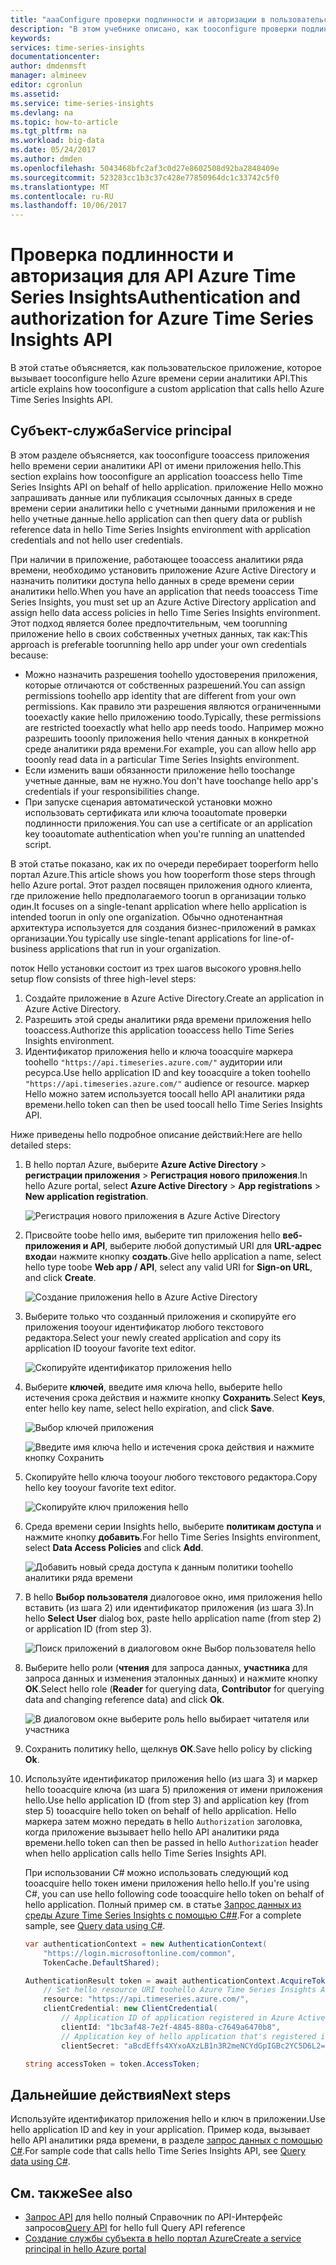 ```yaml
---
title: "aaaConfigure проверки подлинности и авторизации в пользовательское приложение, которое вызывает hello API аналитики ряда времени Azure | Документы Microsoft"
description: "В этом учебнике описано, как tooconfigure проверки подлинности и авторизации в пользовательское приложение, которое вызывает hello API аналитики ряда времени Azure"
keywords: 
services: time-series-insights
documentationcenter: 
author: dmdenmsft
manager: almineev
editor: cgronlun
ms.assetid: 
ms.service: time-series-insights
ms.devlang: na
ms.topic: how-to-article
ms.tgt_pltfrm: na
ms.workload: big-data
ms.date: 05/24/2017
ms.author: dmden
ms.openlocfilehash: 5043468bfc2af3c0d27e8602508d92ba2848409e
ms.sourcegitcommit: 523283cc1b3c37c428e77850964dc1c33742c5f0
ms.translationtype: MT
ms.contentlocale: ru-RU
ms.lasthandoff: 10/06/2017
---
```

# <a name="authentication-and-authorization-for-azure-time-series-insights-api"></a><span data-ttu-id="b1670-103">Проверка подлинности и авторизация для API Azure Time Series Insights</span><span class="sxs-lookup"><span data-stu-id="b1670-103">Authentication and authorization for Azure Time Series Insights API</span></span>

<span data-ttu-id="b1670-104">В этой статье объясняется, как пользовательское приложение, которое вызывает tooconfigure hello Azure времени серии аналитики API.</span><span class="sxs-lookup"><span data-stu-id="b1670-104">This article explains how tooconfigure a custom application that calls hello Azure Time Series Insights API.</span></span>

## <a name="service-principal"></a><span data-ttu-id="b1670-105">Субъект-служба</span><span class="sxs-lookup"><span data-stu-id="b1670-105">Service principal</span></span>

<span data-ttu-id="b1670-106">В этом разделе объясняется, как tooconfigure tooaccess приложения hello времени серии аналитики API от имени приложения hello.</span><span class="sxs-lookup"><span data-stu-id="b1670-106">This section explains how tooconfigure an application tooaccess hello Time Series Insights API on behalf of hello application.</span></span> <span data-ttu-id="b1670-107">приложение Hello можно запрашивать данные или публикация ссылочных данных в среде времени серии аналитики hello с учетными данными приложения и не hello учетные данные.</span><span class="sxs-lookup"><span data-stu-id="b1670-107">hello application can then query data or publish reference data in hello Time Series Insights environment with application credentials and not hello user credentials.</span></span>

<span data-ttu-id="b1670-108">При наличии в приложение, работающее tooaccess аналитики ряда времени, необходимо установить приложение Azure Active Directory и назначить политики доступа hello данных в среде времени серии аналитики hello.</span><span class="sxs-lookup"><span data-stu-id="b1670-108">When you have an application that needs tooaccess Time Series Insights, you must set up an Azure Active Directory application and assign hello data access policies in hello Time Series Insights environment.</span></span> <span data-ttu-id="b1670-109">Этот подход является более предпочтительным, чем toorunning приложение hello в своих собственных учетных данных, так как:</span><span class="sxs-lookup"><span data-stu-id="b1670-109">This approach is preferable toorunning hello app under your own credentials because:</span></span>

* <span data-ttu-id="b1670-110">Можно назначить разрешения toohello удостоверения приложения, которые отличаются от собственных разрешений.</span><span class="sxs-lookup"><span data-stu-id="b1670-110">You can assign permissions toohello app identity that are different from your own permissions.</span></span> <span data-ttu-id="b1670-111">Как правило эти разрешения являются ограниченными tooexactly какие hello приложению toodo.</span><span class="sxs-lookup"><span data-stu-id="b1670-111">Typically, these permissions are restricted tooexactly what hello app needs toodo.</span></span> <span data-ttu-id="b1670-112">Например можно разрешить tooonly приложения hello чтения данных в конкретной среде аналитики ряда времени.</span><span class="sxs-lookup"><span data-stu-id="b1670-112">For example, you can allow hello app tooonly read data in a particular Time Series Insights environment.</span></span>
* <span data-ttu-id="b1670-113">Если изменить ваши обязанности приложение hello toochange учетные данные, вам не нужно.</span><span class="sxs-lookup"><span data-stu-id="b1670-113">You don't have toochange hello app's credentials if your responsibilities change.</span></span>
* <span data-ttu-id="b1670-114">При запуске сценария автоматической установки можно использовать сертификата или ключа tooautomate проверки подлинности приложения.</span><span class="sxs-lookup"><span data-stu-id="b1670-114">You can use a certificate or an application key tooautomate authentication when you're running an unattended script.</span></span>

<span data-ttu-id="b1670-115">В этой статье показано, как их по очереди перебирает tooperform hello портал Azure.</span><span class="sxs-lookup"><span data-stu-id="b1670-115">This article shows you how tooperform those steps through hello Azure portal.</span></span> <span data-ttu-id="b1670-116">Этот раздел посвящен приложения одного клиента, где приложение hello предполагаемого toorun в организации только один.</span><span class="sxs-lookup"><span data-stu-id="b1670-116">It focuses on a single-tenant application where hello application is intended toorun in only one organization.</span></span> <span data-ttu-id="b1670-117">Обычно однотенантная архитектура используется для создания бизнес-приложений в рамках организации.</span><span class="sxs-lookup"><span data-stu-id="b1670-117">You typically use single-tenant applications for line-of-business applications that run in your organization.</span></span>

<span data-ttu-id="b1670-118">поток Hello установки состоит из трех шагов высокого уровня.</span><span class="sxs-lookup"><span data-stu-id="b1670-118">hello setup flow consists of three high-level steps:</span></span>

1. <span data-ttu-id="b1670-119">Создайте приложение в Azure Active Directory.</span><span class="sxs-lookup"><span data-stu-id="b1670-119">Create an application in Azure Active Directory.</span></span>
2. <span data-ttu-id="b1670-120">Разрешить этой среды аналитики ряда времени приложения hello tooaccess.</span><span class="sxs-lookup"><span data-stu-id="b1670-120">Authorize this application tooaccess hello Time Series Insights environment.</span></span>
3. <span data-ttu-id="b1670-121">Идентификатор приложения hello и ключа tooacquire маркера toohello `"https://api.timeseries.azure.com/"` аудитории или ресурса.</span><span class="sxs-lookup"><span data-stu-id="b1670-121">Use hello application ID and key tooacquire a token toohello `"https://api.timeseries.azure.com/"` audience or resource.</span></span> <span data-ttu-id="b1670-122">маркер Hello можно затем используется toocall hello API аналитики ряда времени.</span><span class="sxs-lookup"><span data-stu-id="b1670-122">hello token can then be used toocall hello Time Series Insights API.</span></span>

<span data-ttu-id="b1670-123">Ниже приведены hello подробное описание действий:</span><span class="sxs-lookup"><span data-stu-id="b1670-123">Here are hello detailed steps:</span></span>

1. <span data-ttu-id="b1670-124">В hello портал Azure, выберите **Azure Active Directory** > **регистрации приложения** > **Регистрация нового приложения**.</span><span class="sxs-lookup"><span data-stu-id="b1670-124">In hello Azure portal, select **Azure Active Directory** > **App registrations** > **New application registration**.</span></span>

   ![Регистрация нового приложения в Azure Active Directory](media/authentication-and-authorization/active-directory-new-application-registration.png)  

2. <span data-ttu-id="b1670-126">Присвойте toobe hello имя, выберите тип приложения hello **веб-приложения и API**, выберите любой допустимый URI для **URL-адрес входа**и нажмите кнопку **создать**.</span><span class="sxs-lookup"><span data-stu-id="b1670-126">Give hello application a name, select hello type toobe **Web app / API**, select any valid URI for **Sign-on URL**, and click **Create**.</span></span>

   ![Создание приложения hello в Azure Active Directory](media/authentication-and-authorization/active-directory-create-web-api-application.png)

3. <span data-ttu-id="b1670-128">Выберите только что созданный приложения и скопируйте его приложения tooyour идентификатор любого текстового редактора.</span><span class="sxs-lookup"><span data-stu-id="b1670-128">Select your newly created application and copy its application ID tooyour favorite text editor.</span></span>

   ![Скопируйте идентификатор приложения hello](media/authentication-and-authorization/active-directory-copy-application-id.png)

4. <span data-ttu-id="b1670-130">Выберите **ключей**, введите имя ключа hello, выберите hello истечения срока действия и нажмите кнопку **Сохранить**.</span><span class="sxs-lookup"><span data-stu-id="b1670-130">Select **Keys**, enter hello key name, select hello expiration, and click **Save**.</span></span>

   ![Выбор ключей приложения](media/authentication-and-authorization/active-directory-application-keys.png)

   ![Введите имя ключа hello и истечения срока действия и нажмите кнопку Сохранить](media/authentication-and-authorization/active-directory-application-keys-save.png)

5. <span data-ttu-id="b1670-133">Скопируйте hello ключа tooyour любого текстового редактора.</span><span class="sxs-lookup"><span data-stu-id="b1670-133">Copy hello key tooyour favorite text editor.</span></span>

   ![Скопируйте ключ приложения hello](media/authentication-and-authorization/active-directory-copy-application-key.png)

6. <span data-ttu-id="b1670-135">Среда времени серии Insights hello, выберите **политикам доступа** и нажмите кнопку **добавить**.</span><span class="sxs-lookup"><span data-stu-id="b1670-135">For hello Time Series Insights environment, select **Data Access Policies** and click **Add**.</span></span>

   ![Добавить новый среда доступа к данным политики toohello аналитики ряда времени](media/authentication-and-authorization/time-series-insights-data-access-policies-add.png)

7. <span data-ttu-id="b1670-137">В hello **Выбор пользователя** диалоговое окно, имя приложения hello вставить (из шага 2) или идентификатор приложения (из шага 3).</span><span class="sxs-lookup"><span data-stu-id="b1670-137">In hello **Select User** dialog box, paste hello application name (from step 2) or application ID (from step 3).</span></span>

   ![Поиск приложений в диалоговом окне Выбор пользователя hello](media/authentication-and-authorization/time-series-insights-data-access-policies-select-user.png)

8. <span data-ttu-id="b1670-139">Выберите hello роли (**чтения** для запроса данных, **участника** для запроса данных и изменения эталонных данных) и нажмите кнопку **ОК**.</span><span class="sxs-lookup"><span data-stu-id="b1670-139">Select hello role (**Reader** for querying data, **Contributor** for querying data and changing reference data) and click **Ok**.</span></span>

   ![В диалоговом окне выберите роль hello выбирает читателя или участника](media/authentication-and-authorization/time-series-insights-data-access-policies-select-role.png)

9. <span data-ttu-id="b1670-141">Сохранить политику hello, щелкнув **ОК**.</span><span class="sxs-lookup"><span data-stu-id="b1670-141">Save hello policy by clicking **Ok**.</span></span>

10. <span data-ttu-id="b1670-142">Используйте идентификатор приложения hello (из шага 3) и маркер hello tooacquire ключа (из шага 5) приложения от имени приложения hello.</span><span class="sxs-lookup"><span data-stu-id="b1670-142">Use hello application ID (from step 3) and application key (from step 5) tooacquire hello token on behalf of hello application.</span></span> <span data-ttu-id="b1670-143">Hello маркера затем можно передать в hello `Authorization` заголовка, когда приложение вызывает hello hello API аналитики ряда времени.</span><span class="sxs-lookup"><span data-stu-id="b1670-143">hello token can then be passed in hello `Authorization` header when hello application calls hello Time Series Insights API.</span></span>

    <span data-ttu-id="b1670-144">При использовании C# можно использовать следующий код tooacquire hello токен имени приложения hello hello.</span><span class="sxs-lookup"><span data-stu-id="b1670-144">If you're using C#, you can use hello following code tooacquire hello token on behalf of hello application.</span></span> <span data-ttu-id="b1670-145">Полный пример см. в статье [Запрос данных из среды Azure Time Series Insights с помощью C##](time-series-insights-query-data-csharp.md).</span><span class="sxs-lookup"><span data-stu-id="b1670-145">For a complete sample, see [Query data using C#](time-series-insights-query-data-csharp.md).</span></span>

    ```csharp
    var authenticationContext = new AuthenticationContext(
        "https://login.microsoftonline.com/common",
        TokenCache.DefaultShared);

    AuthenticationResult token = await authenticationContext.AcquireTokenAsync(
        // Set hello resource URI toohello Azure Time Series Insights API
        resource: "https://api.timeseries.azure.com/", 
        clientCredential: new ClientCredential(
            // Application ID of application registered in Azure Active Directory
            clientId: "1bc3af48-7e2f-4845-880a-c7649a6470b8", 
            // Application key of hello application that's registered in Azure Active Directory
            clientSecret: "aBcdEffs4XYxoAXzLB1n3R2meNCYdGpIGBc2YC5D6L2="));

    string accessToken = token.AccessToken;
    ```

## <a name="next-steps"></a><span data-ttu-id="b1670-146">Дальнейшие действия</span><span class="sxs-lookup"><span data-stu-id="b1670-146">Next steps</span></span>

<span data-ttu-id="b1670-147">Используйте идентификатор приложения hello и ключ в приложении.</span><span class="sxs-lookup"><span data-stu-id="b1670-147">Use hello application ID and key in your application.</span></span> <span data-ttu-id="b1670-148">Пример кода, вызывает hello API аналитики ряда времени, в разделе [запрос данных с помощью C#](time-series-insights-query-data-csharp.md).</span><span class="sxs-lookup"><span data-stu-id="b1670-148">For sample code that calls hello Time Series Insights API, see [Query data using C#](time-series-insights-query-data-csharp.md).</span></span>

## <a name="see-also"></a><span data-ttu-id="b1670-149">См. также</span><span class="sxs-lookup"><span data-stu-id="b1670-149">See also</span></span>

* <span data-ttu-id="b1670-150">[Запрос API](/rest/api/time-series-insights/time-series-insights-reference-queryapi) для hello полный Справочник по API-Интерфейс запросов</span><span class="sxs-lookup"><span data-stu-id="b1670-150">[Query API](/rest/api/time-series-insights/time-series-insights-reference-queryapi) for hello full Query API reference</span></span>
* [<span data-ttu-id="b1670-151">Создание службы субъекта в hello портал Azure</span><span class="sxs-lookup"><span data-stu-id="b1670-151">Create a service principal in hello Azure portal</span></span>](../azure-resource-manager/resource-group-create-service-principal-portal.md)
